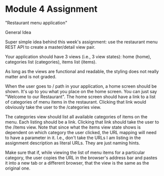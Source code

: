 # Module 4 Assignment


"Restaurant menu application"



General Idea


Super simple idea behind this week's assignment: use the restaurant menu REST API to create a master/detail view pair.

Your application should have 3 views (i.e., 3 view states): home (home), categories list (categories), items list (items).

As long as the views are functional and readable, the styling does not really matter and is not graded.

When the user goes to / path in your application, a home screen should be shown. It's up to you what you place on the home screen. You can just say "Welcome to our Restaurant". The home screen should have a link to a list of categories of menu items in the restaurant. Clicking that link would obviously take the user to the /categories view.

The categories view should list all available categories of items on the menu. Each listing should be a link. Clicking that link should take the user to the /items view. Note that since what the items view state shows is dependent on which category the user clicked, the URL mapping will need to have a parameter in it. I.e., don't take the URLs I am listing in the assignment description as literal URLs. They are just naming hints.

Make sure that if, while viewing the list of menu items for a particular category, the user copies the URL in the browser's address bar and pastes it into a new tab or a different browser, that the view is the same as the original one.
